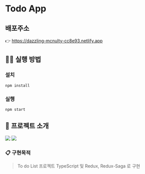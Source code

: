 # Todo App

## 배포주소

👉 https://dazzling-mcnulty-cc8e93.netlify.app

## 👨‍💻 실행 방법

### 설치

`npm install`

### 실행

`npm start`

## 📌 프로젝트 소개

<p>
<img src="https://img.shields.io/github/languages/top/kim-gunwoo/todo-list-ts-saga?color=blue&logo=typescript"> </img>
<img src="https://img.shields.io/github/repo-size/kim-gunwoo/todo-list-ts-saga?color=%23&logo=Github"> </img>
</p>

### 📋 구현목적

> To do List 프로젝트 TypeScript 및 Redux, Redux-Saga 로 구현
